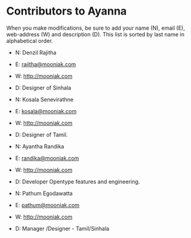 Contributors to Ayanna
===============

When you make modifications, be sure to add your name (N), email (E),
web-address (W) and description (D). This list is sorted by last name in
alphabetical order.

- N: Denzil Rajitha
- E: rajitha@mooniak.com
- W: http://mooniak.com
- D: Designer of Sinhala

- N: Kosala Senevirathne
- E: kosala@mooniak.com
- W: http://mooniak.com
- D: Designer of Tamil.

- N: Ayantha Randika
- E: randika@mooniak.com
- W: http://mooniak.com
- D: Developer Opentype features and engineering.

- N: Pathum Egodawatta
- E: pathum@mooniak.com
- W: http://mooniak.com
- D: Manager /Designer - Tamil/Sinhala